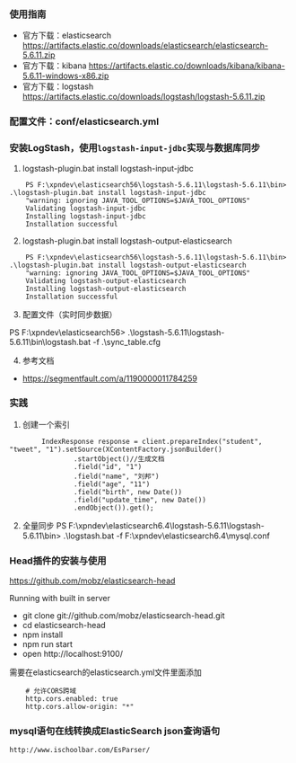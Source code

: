 ### 使用指南
- 官方下载：elasticsearch
https://artifacts.elastic.co/downloads/elasticsearch/elasticsearch-5.6.11.zip
- 官方下载：kibana
https://artifacts.elastic.co/downloads/kibana/kibana-5.6.11-windows-x86.zip
- 官方下载：logstash
https://artifacts.elastic.co/downloads/logstash/logstash-5.6.11.zip


### 配置文件：conf/elasticsearch.yml


### 安装LogStash，使用`logstash-input-jdbc`实现与数据库同步
1. logstash-plugin.bat install logstash-input-jdbc
```
	PS F:\xpndev\elasticsearch56\logstash-5.6.11\logstash-5.6.11\bin> .\logstash-plugin.bat install logstash-input-jdbc
	"warning: ignoring JAVA_TOOL_OPTIONS=$JAVA_TOOL_OPTIONS"
	Validating logstash-input-jdbc
	Installing logstash-input-jdbc
	Installation successful
```

2. logstash-plugin.bat install logstash-output-elasticsearch
```
	PS F:\xpndev\elasticsearch56\logstash-5.6.11\logstash-5.6.11\bin> .\logstash-plugin.bat install logstash-output-elasticsearch
	"warning: ignoring JAVA_TOOL_OPTIONS=$JAVA_TOOL_OPTIONS"
	Validating logstash-output-elasticsearch
	Installing logstash-output-elasticsearch
	Installation successful
```

3. 配置文件（实时同步数据）

PS F:\xpndev\elasticsearch56> .\logstash-5.6.11\logstash-5.6.11\bin\logstash.bat -f .\sync_table.cfg

4. 参考文档
- https://segmentfault.com/a/1190000011784259
### 实践

1. 创建一个索引
```
        IndexResponse response = client.prepareIndex("student", "tweet", "1").setSource(XContentFactory.jsonBuilder()
                .startObject()//生成文档
                .field("id", "1")
                .field("name", "刘邦")
                .field("age", "11")
                .field("birth", new Date())
                .field("update_time", new Date())
                .endObject()).get();
```
2. 全量同步
PS F:\xpndev\elasticsearch6.4\logstash-5.6.11\logstash-5.6.11\bin> .\logstash.bat -f F:\xpndev\elasticsearch6.4\mysql.conf

### Head插件的安装与使用

https://github.com/mobz/elasticsearch-head

Running with built in server
 - git clone git://github.com/mobz/elasticsearch-head.git
 - cd elasticsearch-head
 - npm install
 - npm run start
 - open http://localhost:9100/

需要在elasticsearch的elasticsearch.yml文件里面添加
```
	# 允许CORS跨域
	http.cors.enabled: true
	http.cors.allow-origin: "*"
```
### mysql语句在线转换成ElasticSearch json查询语句
	http://www.ischoolbar.com/EsParser/








